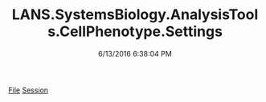 ﻿---
title: LANS.SystemsBiology.AnalysisTools.CellPhenotype.Settings
date: 6/13/2016 6:38:04 PM
---

[File](T-LANS.SystemsBiology.AnalysisTools.CellPhenotype.Settings.File.html)
[Session](T-LANS.SystemsBiology.AnalysisTools.CellPhenotype.Settings.Session.html)
